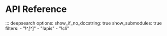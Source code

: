 # API Reference

::: deepsearch
    options:
        show_if_no_docstring: true
        show_submodules: true
        filters:
            - "!^_[^_]"
            - "!apis"
            - "!cli"

